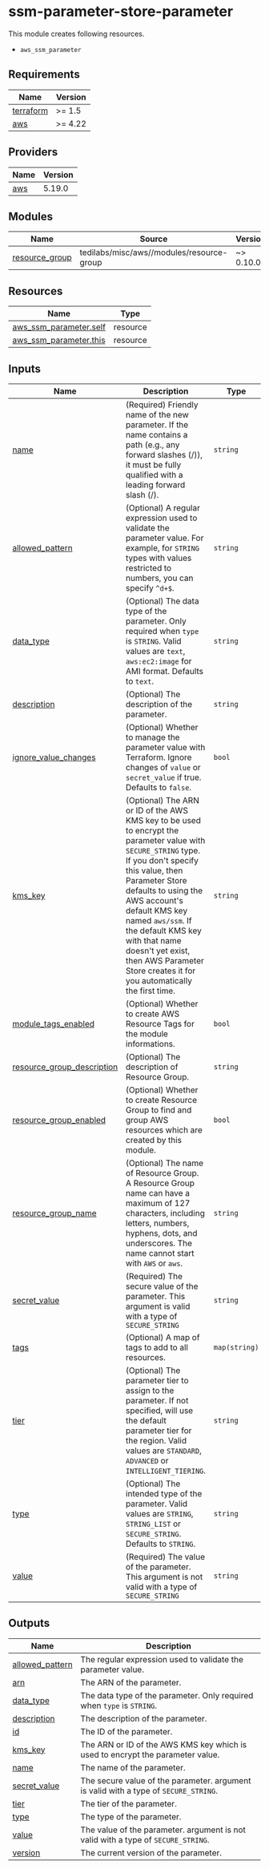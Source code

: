 # ssm-parameter-store-parameter

This module creates following resources.

- `aws_ssm_parameter`

<!-- BEGINNING OF PRE-COMMIT-TERRAFORM DOCS HOOK -->
## Requirements

| Name | Version |
|------|---------|
| <a name="requirement_terraform"></a> [terraform](#requirement\_terraform) | >= 1.5 |
| <a name="requirement_aws"></a> [aws](#requirement\_aws) | >= 4.22 |

## Providers

| Name | Version |
|------|---------|
| <a name="provider_aws"></a> [aws](#provider\_aws) | 5.19.0 |

## Modules

| Name | Source | Version |
|------|--------|---------|
| <a name="module_resource_group"></a> [resource\_group](#module\_resource\_group) | tedilabs/misc/aws//modules/resource-group | ~> 0.10.0 |

## Resources

| Name | Type |
|------|------|
| [aws_ssm_parameter.self](https://registry.terraform.io/providers/hashicorp/aws/latest/docs/resources/ssm_parameter) | resource |
| [aws_ssm_parameter.this](https://registry.terraform.io/providers/hashicorp/aws/latest/docs/resources/ssm_parameter) | resource |

## Inputs

| Name | Description | Type | Default | Required |
|------|-------------|------|---------|:--------:|
| <a name="input_name"></a> [name](#input\_name) | (Required) Friendly name of the new parameter. If the name contains a path (e.g., any forward slashes (/)), it must be fully qualified with a leading forward slash (/). | `string` | n/a | yes |
| <a name="input_allowed_pattern"></a> [allowed\_pattern](#input\_allowed\_pattern) | (Optional) A regular expression used to validate the parameter value. For example, for `STRING` types with values restricted to numbers, you can specify `^d+$`. | `string` | `""` | no |
| <a name="input_data_type"></a> [data\_type](#input\_data\_type) | (Optional) The data type of the parameter. Only required when `type` is `STRING`. Valid values are `text`, `aws:ec2:image` for AMI format. Defaults to `text`. | `string` | `"text"` | no |
| <a name="input_description"></a> [description](#input\_description) | (Optional) The description of the parameter. | `string` | `"Managed by Terraform."` | no |
| <a name="input_ignore_value_changes"></a> [ignore\_value\_changes](#input\_ignore\_value\_changes) | (Optional) Whether to manage the parameter value with Terraform. Ignore changes of `value` or `secret_value` if true. Defaults to `false`. | `bool` | `false` | no |
| <a name="input_kms_key"></a> [kms\_key](#input\_kms\_key) | (Optional) The ARN or ID of the AWS KMS key to be used to encrypt the parameter value with `SECURE_STRING` type. If you don't specify this value, then Parameter Store defaults to using the AWS account's default KMS key named `aws/ssm`. If the default KMS key with that name doesn't yet exist, then AWS Parameter Store creates it for you automatically the first time. | `string` | `null` | no |
| <a name="input_module_tags_enabled"></a> [module\_tags\_enabled](#input\_module\_tags\_enabled) | (Optional) Whether to create AWS Resource Tags for the module informations. | `bool` | `true` | no |
| <a name="input_resource_group_description"></a> [resource\_group\_description](#input\_resource\_group\_description) | (Optional) The description of Resource Group. | `string` | `"Managed by Terraform."` | no |
| <a name="input_resource_group_enabled"></a> [resource\_group\_enabled](#input\_resource\_group\_enabled) | (Optional) Whether to create Resource Group to find and group AWS resources which are created by this module. | `bool` | `true` | no |
| <a name="input_resource_group_name"></a> [resource\_group\_name](#input\_resource\_group\_name) | (Optional) The name of Resource Group. A Resource Group name can have a maximum of 127 characters, including letters, numbers, hyphens, dots, and underscores. The name cannot start with `AWS` or `aws`. | `string` | `""` | no |
| <a name="input_secret_value"></a> [secret\_value](#input\_secret\_value) | (Required) The secure value of the parameter. This argument is valid with a type of `SECURE_STRING` | `string` | `""` | no |
| <a name="input_tags"></a> [tags](#input\_tags) | (Optional) A map of tags to add to all resources. | `map(string)` | `{}` | no |
| <a name="input_tier"></a> [tier](#input\_tier) | (Optional) The parameter tier to assign to the parameter. If not specified, will use the default parameter tier for the region. Valid values are `STANDARD`, `ADVANCED` or `INTELLIGENT_TIERING`. | `string` | `null` | no |
| <a name="input_type"></a> [type](#input\_type) | (Optional) The intended type of the parameter. Valid values are `STRING`, `STRING_LIST` or `SECURE_STRING`. Defaults to `STRING`. | `string` | `"STRING"` | no |
| <a name="input_value"></a> [value](#input\_value) | (Required) The value of the parameter. This argument is not valid with a type of `SECURE_STRING` | `string` | `""` | no |

## Outputs

| Name | Description |
|------|-------------|
| <a name="output_allowed_pattern"></a> [allowed\_pattern](#output\_allowed\_pattern) | The regular expression used to validate the parameter value. |
| <a name="output_arn"></a> [arn](#output\_arn) | The ARN of the parameter. |
| <a name="output_data_type"></a> [data\_type](#output\_data\_type) | The data type of the parameter. Only required when `type` is `STRING`. |
| <a name="output_description"></a> [description](#output\_description) | The description of the parameter. |
| <a name="output_id"></a> [id](#output\_id) | The ID of the parameter. |
| <a name="output_kms_key"></a> [kms\_key](#output\_kms\_key) | The ARN or ID of the AWS KMS key which is used to encrypt the parameter value. |
| <a name="output_name"></a> [name](#output\_name) | The name of the parameter. |
| <a name="output_secret_value"></a> [secret\_value](#output\_secret\_value) | The secure value of the parameter. argument is valid with a type of `SECURE_STRING`. |
| <a name="output_tier"></a> [tier](#output\_tier) | The tier of the parameter. |
| <a name="output_type"></a> [type](#output\_type) | The type of the parameter. |
| <a name="output_value"></a> [value](#output\_value) | The value of the parameter. argument is not valid with a type of `SECURE_STRING`. |
| <a name="output_version"></a> [version](#output\_version) | The current version of the parameter. |
<!-- END OF PRE-COMMIT-TERRAFORM DOCS HOOK -->
